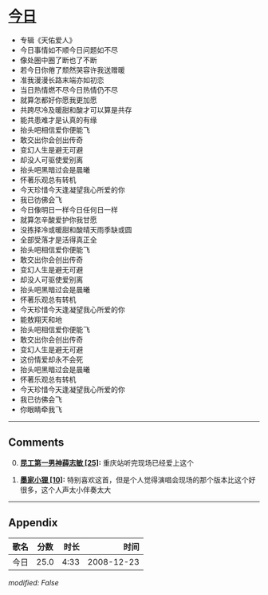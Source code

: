 # [今日](https://music.163.com/song?id=30569071)

* 专辑《天佑爱人》
* 今日事情如不顺今日问题如不尽
* 像处圈中圈了断也了不断
* 若今日你倦了颓然哭容许我送赠暖
* 准我漫漫长路末端亦如初恋
* 当日热情燃不尽今日热情仍不尽
* 就算怎都好你愿我更加愿
* 共跨尽冷及暖甜和酸才可以算是共存
* 能共患难才是认真的有缘
* 抬头吧相信爱你便能飞
* 敢交出你会创出传奇
* 变幻人生是避无可避
* 却没人可驱使爱别离
* 抬头吧黑暗过会是晨曦
* 怀著乐观总有转机
* 今天珍惜今天逢凝望我心所爱的你
* 我已彷佛会飞
* 今日像明日一样今日任何日一样
* 就算怎辛酸爱护你我甘愿
* 没拣择冷或暖甜和酸晴天雨季缺或圆
* 全部受落才是活得真正全
* 抬头吧相信爱你便能飞
* 敢交出你会创出传奇
* 变幻人生是避无可避
* 却没人可驱使爱别离
* 抬头吧黑暗过会是晨曦
* 怀著乐观总有转机
* 今天珍惜今天逢凝望我心所爱的你
* 能敖翔天和地
* 抬头吧相信爱你便能飞
* 敢交出你会创出传奇
* 变幻人生是避无可避
* 这份情爱却永不会死
* 抬头吧黑暗过会是晨曦
* 怀著乐观总有转机
* 今天珍惜今天逢凝望我心所爱的你
* 我已彷佛会飞
* 你眼睛牵我飞


---

## Comments
0. **[昆工第一男神薛志敏 \[25\]](https://music.163.com/#/user/home?id=56528409):** 重庆站听完现场已经爱上这个

1. **[墨家小狸 \[10\]](https://music.163.com/#/user/home?id=63532744):** 特别喜欢这首，但是个人觉得演唱会现场的那个版本比这个好很多，这个人声太小伴奏太大



---

## Appendix

|歌名|分数|时长|时间|
|:---|:---:|---:|---:|
|今日|25.0|4:33|2008-12-23

*modified: False*